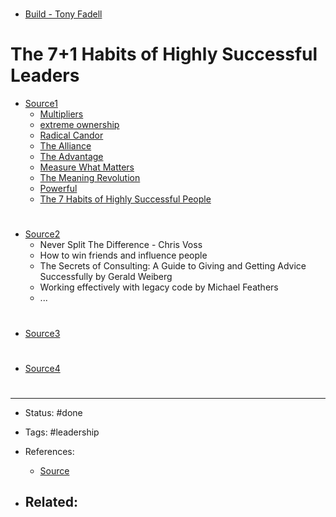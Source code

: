 # 
- [Build - Tony Fadell](https://tonyfadell.com/the-book)

# The 7+1 Habits of Highly Successful Leaders
- [Source1](https://amatriain.net/blog/the-7-1-habits-of-highly-successful-leaders-91cdcd37765/)
	- [Multipliers](https://thewisemangroup.com/books/multipliers/)
	- [extreme ownership](https://echelonfront.com/extreme-ownership/)
	- [Radical Candor](https://www.radicalcandor.com/)
	- [The Alliance](https://www.amazon.com/Alliance-Managing-Talent-Networked-Age/dp/1625275773/)
	- [The Advantage](https://www.tablegroup.com/books/the-advantage/)
	- [Measure What Matters](https://www.amazon.com/Measure-What-Matters-Google-Foundation/dp/0525536221)
	- [The Meaning Revolution](https://www.amazon.com/Meaning-Revolution-Power-Transcendent-Leadership/dp/1524760730)
	- [Powerful](https://www.amazon.com/Powerful-Building-Culture-Freedom-Responsibility/dp/1939714095)
	- [The 7 Habits of Highly Successful People](https://www.amazon.com/Habits-Highly-Effective-People-Powerful/dp/0743269519)

#
- [Source2](https://news.ycombinator.com/item?id=16568949)
	- Never Split The Difference - Chris Voss
	- How to win friends and influence people
	- The Secrets of Consulting: A Guide to Giving and Getting Advice Successfully by Gerald Weiberg
	- Working effectively with legacy code by Michael Feathers
	- ...

# 
- [Source3](https://news.ycombinator.com/item?id=17942709)


# 
 - [Source4](https://news.ycombinator.com/item?id=29602228)





#



# 

---
- Status: #done

- Tags: #leadership 

- References:
	- [Source](https://twitter.com/fchollet/status/1558554995095588865)

- Related:
	- 
